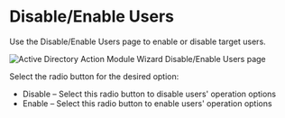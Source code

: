 # Disable/Enable Users

Use the Disable/Enable Users page to enable or disable target users.

![Active Directory Action Module Wizard Disable/Enable Users page](/img/product_docs/accessanalyzer/admin/action/activedirectory/operations/disableenableusers.webp)

Select the radio button for the desired option:

- Disable – Select this radio button to disable users' operation options
- Enable – Select this radio button to enable users' operation options
